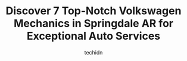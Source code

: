 ---
layout: ampstory
image: https://images.unsplash.com/photo-1501432062811-61cbb25811dc?ixlib=rb-4.0.3&ixid=MnwxMjA3fDB8MHxwaG90by1wYWdlfHx8fGVufDB8fHx8&auto=format&fit=crop&w=640&h=853&q=80
author: techidn
featured: false
description: When it comes to finding reliable automotive experts in Springdale AR, USA, look no further than the 7 best Volkswagen Mechanic in the area. With their exceptional skills and dedication to p
title: Discover 7 Top-Notch Volkswagen Mechanics in Springdale AR for Exceptional Auto Services
cover:
   title: Discover 7 Top-Notch Volkswagen Mechanics in Springdale AR for Exceptional Auto Services
   subtitle: Rickpate
   background: https://images.unsplash.com/photo-1501432062811-61cbb25811dc?ixlib=rb-4.0.3&ixid=MnwxMjA3fDB8MHxwaG90by1wYWdlfHx8fGVufDB8fHx8&auto=format&fit=crop&w=640&h=853&q=80

pages: 
 - layout: thirds
   top: <h1>#1 Meineke Car Care Center</h1>
   bottom: "<p>My father worked as a service manager for most of his career, so I am well aware of the ins and outs of getting your car serviced.This location of Meineke is top-notch! F</p>"
   background: https://www.knot35.com/toplist/wp-content/uploads/2023/06/best-volkswagen-mechanic-1-in-springdale-ar-1685832495.jpeg
   backgroundblur: true
 - layout: thirds
   top: <h1>#2 Precision Tune Auto Care</h1>
   bottom: "<p>2101 S Thompson St, Springdale, AR 72764, United States</p>"
   background: https://www.knot35.com/toplist/wp-content/uploads/2023/06/best-volkswagen-mechanic-2-in-springdale-ar-1685832495.jpeg
   cta:
      link: https://www.knot35.com/toplist/discover-7-top-notch-volkswagen-mechanics-in-springdale-ar-for-exceptional-auto-services/
      text: Discover 7 Top-Notch Volkswagen Mechanics in Springdale AR for Exceptional Auto Services
 - layout: thirds
   top: <h1>#3 ASAP Automotive Service & Performance</h1>
   bottom: "<p>1317 Turner St, Springdale, AR 72764, United States</p>"
   background: https://www.knot35.com/toplist/wp-content/uploads/2023/06/best-volkswagen-mechanic-3-in-springdale-ar-1685832495.jpeg
   cta:
      link: https://www.knot35.com/toplist/discover-7-top-notch-volkswagen-mechanics-in-springdale-ar-for-exceptional-auto-services/
      text: Discover 7 Top-Notch Volkswagen Mechanics in Springdale AR for Exceptional Auto Services
 - layout: thirds
   top: <h1>#4 A & E Towing & Auto Repair</h1>
   bottom: "<p>1324 Crutcher St, Springdale, AR 72764, United States</p>"
   background: https://images.unsplash.com/photo-1602536052359-ef94c21c5948?ixlib=rb-4.0.3&ixid=MnwxMjA3fDB8MHxwaG90by1wYWdlfHx8fGVufDB8fHx8&auto=format&fit=crop&w=640&h=853&q=80
   cta:
      link: https://www.knot35.com/toplist/discover-7-top-notch-volkswagen-mechanics-in-springdale-ar-for-exceptional-auto-services/
      text: Discover 7 Top-Notch Volkswagen Mechanics in Springdale AR for Exceptional Auto Services
 - layout: thirds
   top: <h1>#5 Finn Automotive</h1>
   bottom: "<p>120 Virginia St, Springdale, AR 72764, United States</p>"
   background: https://images.unsplash.com/photo-1536745287225-21d689278fd1?ixlib=rb-4.0.3&ixid=MnwxMjA3fDB8MHxwaG90by1wYWdlfHx8fGVufDB8fHx8&auto=format&fit=crop&w=640&h=853&q=80
   cta:
      link: https://www.knot35.com/toplist/discover-7-top-notch-volkswagen-mechanics-in-springdale-ar-for-exceptional-auto-services/
      text: Discover 7 Top-Notch Volkswagen Mechanics in Springdale AR for Exceptional Auto Services
 - layout: thirds
   top: <h1>#6 Ozark Import Specialists, Inc. - European Auto Repair</h1>
   bottom: "<p>3802 Kelley Ave, Springdale, AR 72762, United States</p>"
   background: https://images.unsplash.com/photo-1489694553447-4c9339da310d?ixlib=rb-4.0.3&ixid=MnwxMjA3fDB8MHxwaG90by1wYWdlfHx8fGVufDB8fHx8&auto=format&fit=crop&w=640&h=853&q=80
   cta:
      link: https://www.knot35.com/toplist/discover-7-top-notch-volkswagen-mechanics-in-springdale-ar-for-exceptional-auto-services/
      text: Discover 7 Top-Notch Volkswagen Mechanics in Springdale AR for Exceptional Auto Services
 - layout: thirds
   top: <h1>#7 Mobile Mechanic Springdale</h1>
   bottom: "<p>F2, 1300 N Thompson St, Springdale, AR 72764, United States</p>"
   background: https://images.unsplash.com/photo-1527066579998-dbbae57f45ce?ixlib=rb-4.0.3&ixid=MnwxMjA3fDB8MHxwaG90by1wYWdlfHx8fGVufDB8fHx8&auto=format&fit=crop&w=640&h=853&q=80
   cta:
      link: https://www.knot35.com/toplist/discover-7-top-notch-volkswagen-mechanics-in-springdale-ar-for-exceptional-auto-services/
      text: Discover 7 Top-Notch Volkswagen Mechanics in Springdale AR for Exceptional Auto Services
 - layout: thirds
   middle: Continue reading...
   background: https://images.unsplash.com/photo-1608501821300-4f99e58bba77?ixlib=rb-4.0.3&ixid=MnwxMjA3fDB8MHxwaG90by1wYWdlfHx8fGVufDB8fHx8&auto=format&fit=crop&w=640&h=853&q=80
   cta:
      link: https://www.knot35.com/toplist/discover-7-top-notch-volkswagen-mechanics-in-springdale-ar-for-exceptional-auto-services/
      text: Discover 7 Top-Notch Volkswagen Mechanics in Springdale AR for Exceptional Auto Services
      
---
